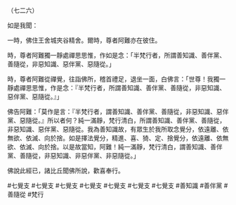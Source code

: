 （七二六）

如是我聞：

一時，佛住王舍城夾谷精舍。爾時，尊者阿難亦在彼住。

時，尊者阿難獨一靜處禪思思惟，作如是念：「半梵行者，所謂善知識、善伴黨、善隨從，非惡知識、惡伴黨、惡隨從。」

時，尊者阿難從禪覺，往詣佛所，稽首禮足，退坐一面，白佛言：「世尊！我獨一靜處禪思思惟，作是念：『半梵行者，所謂善知識、善伴黨、善隨從，非惡知識、惡伴黨、惡隨從。』」

佛告阿難：「莫作是言：『半梵行者，謂善知識、善伴黨、善隨從，非惡知識、惡伴黨、惡隨從。』所以者何？純一滿靜，梵行清白，所謂善知識、善伴黨、善隨從，非惡知識、惡伴黨、惡隨從。我為善知識故，有眾生於我所取念覺分，依遠離、依無欲、依滅、向於捨。如是擇法覺分，精進、喜、猗、定、捨覺分，依遠離、依無欲、依滅、向於捨。以是故當知，阿難！純一滿靜，梵行清白，謂善知識、善伴黨、善隨從，非惡知識、非惡伴黨、非惡隨從。」

佛說此經已，諸比丘聞佛所說，歡喜奉行。




#七覺支
#七覺支
#七覺支
#七覺支
#七覺支
#七覺支
#七覺支
#善知識
#善伴黨
#善隨從
#梵行
